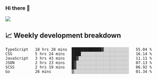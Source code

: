 ### Hi there 👋
<img align="center" src="https://github-readme-stats.vercel.app/api?username=Tumao727&show_icons=true&hide_title=true&theme=dracula" />


## 📈 Weekly development breakdown
<!--START_SECTION:waka-->

```text
TypeScript   18 hrs 28 mins  █████████████▓░░░░░░░░░░░   55.04 %
CSS          5 hrs 24 mins   ████░░░░░░░░░░░░░░░░░░░░░   16.14 %
JavaScript   3 hrs 43 mins   ██▓░░░░░░░░░░░░░░░░░░░░░░   11.11 %
JSON         2 hrs 23 mins   █▓░░░░░░░░░░░░░░░░░░░░░░░   07.13 %
SCSS         2 hrs 19 mins   █▓░░░░░░░░░░░░░░░░░░░░░░░   06.92 %
Go           26 mins         ▒░░░░░░░░░░░░░░░░░░░░░░░░   01.34 %
```

<!--END_SECTION:waka-->